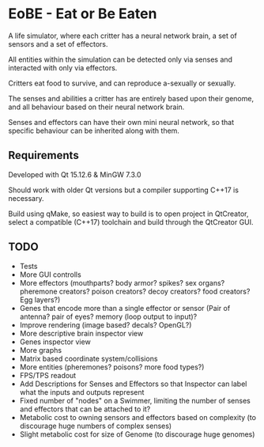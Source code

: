 # EoBE - Eat or Be Eaten
A life simulator, where each critter has a neural network brain, a set of sensors and a set of effectors.

All entities within the simulation can be detected only via senses and interacted with only via effectors.

Critters eat food to survive, and can reproduce a-sexually or sexually.

The senses and abilities a critter has are entirely based upon their genome, and all behaviour based on their neural network brain.

Senses and effectors can have their own mini neural network, so that specific behaviour can be inherited along with them.

Requirements
-----
Developed with Qt 15.12.6 & MinGW 7.3.0

Should work with older Qt versions but a compiler supporting C++17 is necessary.

Build using qMake, so easiest way to build is to open project in QtCreator, select a compatible (C++17) toolchain and build through the QtCreator GUI.

TODO
-----
 - Tests
 - More GUI controlls
 - More effectors (mouthparts? body armor? spikes? sex organs? pheremone creators? poison creators? decoy creators? food creators? Egg layers?)
 - Genes that encode more than a single effector or sensor (Pair of antenna? pair of eyes? memory (loop output to input)?
 - Improve rendering (image based? decals? OpenGL?)
 - More descriptive brain inspector view
 - Genes inspector view
 - More graphs
 - Matrix based coordinate system/collisions
 - More entities (pheremones? poisons? more food types?)
 - FPS/TPS readout
 - Add Descriptions for Senses and Effectors so that Inspector can label what the inputs and outputs represent
 - Fixed number of "nodes" on a Swimmer, limiting the number of senses and effectors that can be attached to it?
 - Metabolic cost to owning sensors and effectors based on complexity (to discourage huge numbers of complex senses)
 - Slight metabolic cost for size of Genome (to discourage huge genomes)
